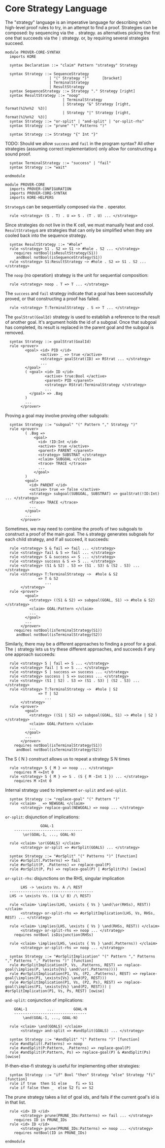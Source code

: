 Core Strategy Language
======================

The "strategy" language is an imperative language for describing which
high-level proof rules to try, in an attempt to find a proof.
Strategies can be composed: by sequencing via the `.` strategy.
as alternatives picking the first one that succeeds via the `|` strategy.
or, by requiring several strategies succeed.

```k
module PROVER-CORE-SYNTAX
  imports KORE

  syntax Declaration ::= "claim" Pattern "strategy" Strategy
```

```k
  syntax Strategy ::= SequenceStrategy
                    | "(" Strategy ")"      [bracket]
                    | TerminalStrategy
                    | ResultStrategy
  syntax SequenceStrategy ::= Strategy "." Strategy [right]
  syntax ResultStrategy ::= "noop"
                          | TerminalStrategy
                          | Strategy "&" Strategy [right, format(%1%n%2  %3)]
                          | Strategy "|" Strategy [right, format(%1%n%2  %3)]
  syntax Strategy ::= "or-split" | "and-split" | "or-split-rhs"
  syntax Strategy ::= "prune" "(" Patterns ")"

  syntax Strategy ::= Strategy "{" Int "}"
```

TODO: Should we allow `success` and `fail` in the program syntax? All other
strategies (assuming correct implementation) only allow for constructing a sound
proof.

```k
  syntax TerminalStrategy ::= "success" | "fail"
  syntax Strategy ::= "wait"
```

```k
endmodule
```

```k
module PROVER-CORE
  imports PROVER-CONFIGURATION
  imports PROVER-CORE-SYNTAX
  imports KORE-HELPERS
```

`Strategy`s can be sequentially composed via the `.` operator.

```k
  rule <strategy> (S . T) . U => S . (T . U) ... </strategy>
```

Since strategies do not live in the K cell, we must manually heat and cool.
`ResultStrategy`s are strategies that can only be simplified when they are
cooled back into the sequence strategy.

```k
  syntax ResultStrategy ::= "#hole"
  rule <strategy> S1 . S2 => S1 ~> #hole . S2 ... </strategy>
    requires notBool(isResultStrategy(S1))
     andBool notBool(isSequenceStrategy(S1))
  rule <strategy> S1:ResultStrategy ~> #hole . S2 => S1 . S2 ... </strategy>
```

The `noop` (no operation) strategy is the unit for sequential composition:

```k
  rule <strategy> noop . T => T ... </strategy>
```

The `success` and `fail` strategy indicate that a goal has been successfully
proved, or that constructing a proof has failed.

```k
  rule <strategy> T:TerminalStrategy . S => T ... </strategy>
```

The `goalStrat(GoalId)` strategy is used to establish a reference to the result of
another goal. It's argument holds the id of a subgoal. Once that subgoal has
completed, its result is replaced in the parent goal and the subgoal is removed.

```k
  syntax Strategy ::= goalStrat(GoalId)
  rule <prover>
         <goal> <id> PID </id>
                <active> _ => true </active>
                <strategy> goalStrat(ID) => RStrat ... </strategy>
                ...
         </goal>
         ( <goal> <id> ID </id>
                  <active> true:Bool </active>
                  <parent> PID </parent>
                  <strategy> RStrat:TerminalStrategy </strategy>
                  ...
           </goal> => .Bag
         )
         ...
       </prover>
```

Proving a goal may involve proving other subgoals:

```k
  syntax Strategy ::= "subgoal" "(" Pattern "," Strategy ")"
  rule <prover>
         ( .Bag =>
             <goal>
               <id> !ID:Int </id>
               <active> true </active>
               <parent> PARENT </parent>
               <strategy> SUBSTRAT </strategy>
               <claim> SUBGOAL </claim>
               <trace> TRACE </trace>
               ...
             </goal>
         )
         <goal>
           <id> PARENT </id>
           <active> true => false </active>
           <strategy> subgoal(SUBGOAL, SUBSTRAT) => goalStrat(!ID:Int) ... </strategy>
           <trace> TRACE </trace>
           ...
         </goal>
         ...
       </prover>
```

Sometimes, we may need to combine the proofs of two subgoals to construct a proof
of the main goal. The `&` strategy generates subgoals for each child strategy, and if
all succeed, it succeeds:

```k
  rule <strategy> S & fail => fail ... </strategy>
  rule <strategy> fail & S => fail ... </strategy>
  rule <strategy> S & success => S ... </strategy>
  rule <strategy> success & S => S ... </strategy>
  rule <strategy> (S1 & S2) . S3 => (S1 . S3) & (S2 . S3) ... </strategy>
  rule <strategy> T:TerminalStrategy ~>  #hole & S2
               => T & S2
                  ...
       </strategy>
  rule <prover>
         <goal>
           <strategy> ((S1 & S2) => subgoal(GOAL, S1) ~> #hole & S2) </strategy>
           <claim> GOAL:Pattern </claim>
           ...
         </goal>
         ...
       </prover>
    requires notBool(isTerminalStrategy(S1))
     andBool notBool(isTerminalStrategy(S2))
```

Similarly, there may be a different approaches to finding a proof for a goal.
The `|` strategy lets us try these different approaches, and succeeds if any one
approach succeeds:

```k
  rule <strategy> S | fail => S ... </strategy>
  rule <strategy> fail | S => S ... </strategy>
  rule <strategy> S | success => success ... </strategy>
  rule <strategy> success | S => success ... </strategy>
  rule <strategy> (S1 | S2) . S3 => (S1 . S3) | (S2 . S3) ... </strategy>
  rule <strategy> T:TerminalStrategy ~>  #hole | S2
               => T | S2
                  ...
       </strategy>
  rule <prover>
         <goal>
           <strategy> ((S1 | S2) => subgoal(GOAL, S1) ~> #hole | S2 ) </strategy>
           <claim> GOAL:Pattern </claim>
           ...
         </goal>
         ...
       </prover>
    requires notBool(isTerminalStrategy(S1))
     andBool notBool(isTerminalStrategy(S2))
```

The S { N } construct allows us to repeat a strategy S N times

```k
  rule <strategy> S { M } => noop ... </strategy>
    requires M <=Int 0
  rule <strategy> S { M } => S . (S { M -Int 1 }) ... </strategy>
    requires M >Int 0
```

Internal strategy used to implement `or-split` and `and-split`.

```k
  syntax Strategy ::= "replace-goal" "(" Pattern ")"
  rule <claim> _ => NEWGOAL </claim>
       <strategy> replace-goal(NEWGOAL) => noop ... </strategy>
```

`or-split`: disjunction of implications:

```
                GOAL-1
    -------------------------------
        \or(GOAL-1, ..., GOAL-N)
```

```k
  rule <claim> \or(GOALS) </claim>
       <strategy> or-split => #orSplit(GOALS) ... </strategy>

  syntax Strategy ::= "#orSplit" "(" Patterns ")" [function]
  rule #orSplit(.Patterns) => fail
  rule #orSplit(P, .Patterns) => replace-goal(P)
  rule #orSplit(P, Ps) => replace-goal(P) | #orSplit(Ps) [owise]
```

`or-split-rhs`: disjunctions on the RHS, singular implication

```
       LHS -> \exists Vs. A /\ REST
  --------------------------------------
  LHS -> \exists Vs. ((A \/ B) /\ REST)
```

```k
  rule <claim> \implies(LHS, \exists { Vs } \and(\or(RHSs), REST)) </claim>
       <strategy> or-split-rhs => #orSplitImplication(LHS, Vs, RHSs, REST) ... </strategy>

  rule <claim> \implies(LHS, \exists { Vs } \and(RHSs, REST)) </claim>
       <strategy> or-split-rhs => noop ... </strategy>
    requires notBool isDisjunction(RHSs)

  rule <claim> \implies(LHS, \exists { Vs } \and(.Patterns)) </claim>
       <strategy> or-split-rhs => noop ... </strategy>

  syntax Strategy ::= "#orSplitImplication" "(" Pattern "," Patterns "," Patterns "," Patterns ")" [function]
  rule #orSplitImplication(P, Vs, .Patterns, REST) => replace-goal(\implies(P, \exists{Vs} \and(\or(.Patterns))))
  rule #orSplitImplication(P1, Vs, (P2, .Patterns), REST) => replace-goal(\implies(P1, \exists{Vs} \and(P2, REST)))
  rule #orSplitImplication(P1, Vs, (P2, Ps), REST) => replace-goal(\implies(P1, \exists{Vs} \and(P2, REST))) | #orSplitImplication(P1, Vs, Ps, REST) [owise]
```

`and-split`: conjunction of implications:

```
    GOAL-1         ...         GOAL-N
    ---------------------------------
        \and(GOAL-1, ..., GOAL-N)
```

```k
  rule <claim> \and(GOALS) </claim>
       <strategy> and-split => #andSplit(GOALS) ... </strategy>

  syntax Strategy ::= "#andSplit" "(" Patterns ")" [function]
  rule #andSplit(.Patterns) => noop
  rule #andSplit(P:Pattern, .Patterns) => replace-goal(P)
  rule #andSplit(P:Pattern, Ps) => replace-goal(P) & #andSplit(Ps) [owise]
```

If-then-else-fi strategy is useful for implementing other strategies:

```k
  syntax Strategy ::= "if" Bool "then" Strategy "else" Strategy "fi" [function]
  rule if true  then S1 else _  fi => S1
  rule if false then _  else S2 fi => S2
```

The prune strategy takes a list of goal ids, and fails if the current goal's id
is in that list.

```k
  rule <id> ID </id>
       <strategy> prune(PRUNE_IDs:Patterns) => fail ... </strategy>
    requires ID in PRUNE_IDs
  rule <id> ID </id>
       <strategy> prune(PRUNE_IDs:Patterns) => noop ... </strategy>
    requires notBool(ID in PRUNE_IDs)
```

```k
endmodule
```
